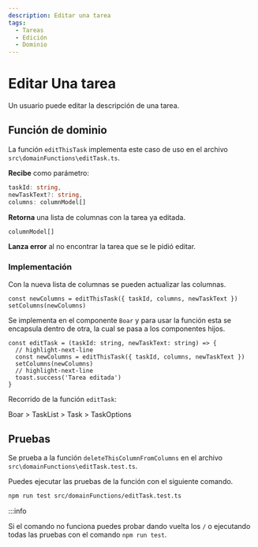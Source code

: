 ```yaml
---
description: Editar una tarea
tags:
  - Tareas
  - Edición
  - Dominio
---
```


# Editar Una tarea

Un usuario puede editar la descripción de una tarea.

## Función de dominio

La función `editThisTask` implementa este caso de uso en el archivo `src\domainFunctions\editTask.ts`.

**Recibe** como parámetro:

```typescript
taskId: string,
newTaskText?: string,
columns: columnModel[]
```

**Retorna** una lista de columnas con la tarea ya editada.

```typescript
columnModel[]
```

**Lanza error** al no encontrar la tarea que se le pidió editar.

### Implementación

Con la nueva lista de columnas se pueden actualizar las columnas.

```tsx
const newColumns = editThisTask({ taskId, columns, newTaskText })
setColumns(newColumns)
```

Se implementa en el componente `Boar` y para usar la función esta se encapsula dentro de otra, la cual se pasa a los componentes hijos. 

```tsx title="/src/components/Boar.tsx"
const editTask = (taskId: string, newTaskText: string) => {
  // highlight-next-line
  const newColumns = editThisTask({ taskId, columns, newTaskText })
  setColumns(newColumns)
  // highlight-next-line
  toast.success('Tarea editada')
}
```

Recorrido de la función `editTask`:

Boar > TaskList > Task > TaskOptions


## Pruebas

Se prueba a la función `deleteThisColumnFromColumns` en el archivo `src\domainFunctions\editTask.test.ts`.

Puedes ejecutar las pruebas de la función con el siguiente comando.

```bash
npm run test src/domainFunctions/editTask.test.ts
```

:::info

Si el comando no funciona puedes probar dando vuelta los `/` o ejecutando todas las pruebas con el comando `npm run test`.
